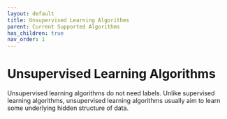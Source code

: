 ```yaml
---
layout: default
title: Unsupervised Learning Algorithms
parent: Current Supported Algorithms
has_children: true
nav_order: 1
---
```

# Unsupervised Learning Algorithms

Unsupervised learning algorithms do not need labels. Unlike supervised learning algorithms, unsupervised learning algorithms usually aim to learn some underlying hidden structure of data.
